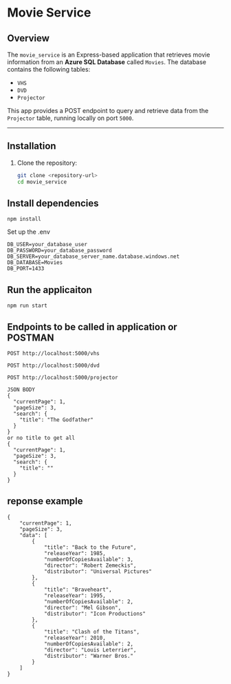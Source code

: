 # **Movie Service**

## **Overview**

The `movie_service` is an Express-based application that retrieves movie information from an **Azure SQL Database** called `Movies`. The database contains the following tables:

- `VHS`
- `DVD`
- `Projector`

This app provides a POST endpoint to query and retrieve data from the `Projector` table, running locally on port `5000`.

---

## **Installation**

1. Clone the repository:
   ```bash
   git clone <repository-url>
   cd movie_service
   ```

## Install dependencies

```
npm install

```

Set up the .env

```
DB_USER=your_database_user
DB_PASSWORD=your_database_password
DB_SERVER=your_database_server_name.database.windows.net
DB_DATABASE=Movies
DB_PORT=1433
```

## Run the applicaiton

```
npm run start

```

## Endpoints to be called in application or POSTMAN

```
POST http://localhost:5000/vhs

POST http://localhost:5000/dvd

POST http://localhost:5000/projector

JSON BODY
{
  "currentPage": 1,
  "pageSize": 3,
  "search": {
    "title": "The Godfather"
  }
}
or no title to get all
{
  "currentPage": 1,
  "pageSize": 3,
  "search": {
    "title": ""
  }
}

```

## reponse example

```
{
	"currentPage": 1,
	"pageSize": 3,
	"data": [
		{
			"title": "Back to the Future",
			"releaseYear": 1985,
			"numberOfCopiesAvailable": 3,
			"director": "Robert Zemeckis",
			"distributor": "Universal Pictures"
		},
		{
			"title": "Braveheart",
			"releaseYear": 1995,
			"numberOfCopiesAvailable": 2,
			"director": "Mel Gibson",
			"distributor": "Icon Productions"
		},
		{
			"title": "Clash of the Titans",
			"releaseYear": 2010,
			"numberOfCopiesAvailable": 2,
			"director": "Louis Leterrier",
			"distributor": "Warner Bros."
		}
	]
}
```
